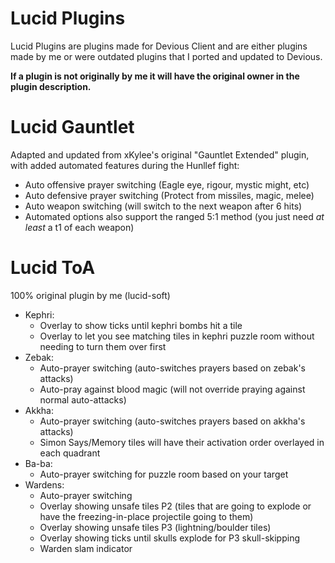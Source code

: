 # Lucid Plugins
Lucid Plugins are plugins made for Devious Client and are either plugins made by
me or were outdated plugins that I ported and updated to Devious. 

**If a plugin is not originally by me it will have the original owner in the
plugin description.**

# Lucid Gauntlet
Adapted and updated from xKylee's original "Gauntlet Extended" plugin,
with added automated features during the Hunllef fight:
- Auto offensive prayer switching (Eagle eye, rigour, mystic might, etc)
- Auto defensive prayer switching (Protect from missiles, magic, melee)
- Auto weapon switching (will switch to the next weapon after 6 hits)
- Automated options also support the ranged 5:1 method (you just need *at least* a t1 of each weapon)
# Lucid ToA
100% original plugin by me (lucid-soft)
- Kephri:
    - Overlay to show ticks until kephri bombs hit a tile
    - Overlay to let you see matching tiles in kephri puzzle room
      without needing to turn them over first
- Zebak:
  - Auto-prayer switching (auto-switches prayers based on zebak's attacks)
  - Auto-pray against blood magic (will not override praying against normal auto-attacks)
- Akkha:
    - Auto-prayer switching (auto-switches prayers based on akkha's attacks)
    - Simon Says/Memory tiles will have their activation order overlayed in each quadrant
- Ba-ba:
    - Auto-prayer switching for puzzle room based on your target
- Wardens:
    - Auto-prayer switching
    - Overlay showing unsafe tiles P2 (tiles that are going to explode or have the freezing-in-place projectile going to them)
    - Overlay showing unsafe tiles P3 (lightning/boulder tiles)
    - Overlay showing ticks until skulls explode for P3 skull-skipping
    - Warden slam indicator